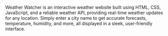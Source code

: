 Weather Watcher is an interactive weather website built using HTML, CSS, JavaScript, and a reliable weather API, providing real-time weather updates for any location. Simply enter a city name to get accurate forecasts, temperature, humidity, and more, all displayed in a sleek, user-friendly interface.
